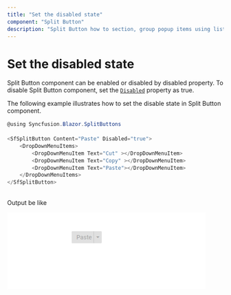 ```yaml
---
title: "Set the disabled state"
component: "Split Button"
description: "Split Button how to section, group popup items using list view component, dialog open on popup item click."
---
```


# Set the disabled state

Split Button component can be enabled or disabled by disabled property. To disable Split Button component, set the [`Disabled`](https://help.syncfusion.com/cr/blazor/Syncfusion.Blazor~Syncfusion.Blazor.SplitButtons.SfSplitButton~Disabled.html) property as true.

The following example illustrates how to set the disable state in Split Button component.

```csharp
@using Syncfusion.Blazor.SplitButtons

<SfSplitButton Content="Paste" Disabled="true">
    <DropDownMenuItems>
        <DropDownMenuItem Text="Cut" ></DropDownMenuItem>
        <DropDownMenuItem Text="Copy" ></DropDownMenuItem>
        <DropDownMenuItem Text="Paste"></DropDownMenuItem>
    </DropDownMenuItems>
</SfSplitButton>
  
```

Output be like

![Split Button Sample](./../images/sb-disabled.png)